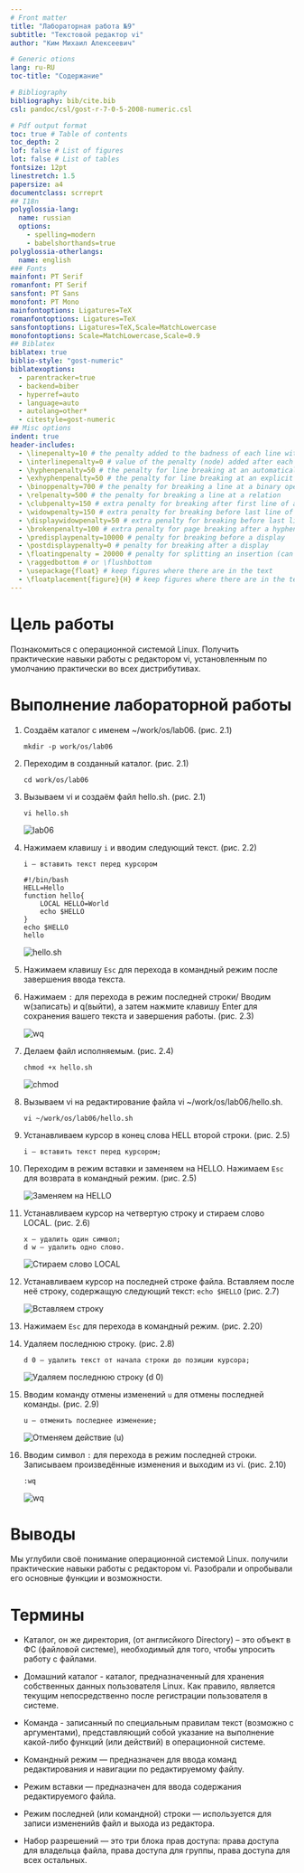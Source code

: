 ```yaml
---
# Front matter
title: "Лабораторная работа №9"
subtitle: "Текстовой редактор vi"
author: "Ким Михаил Алексеевич"

# Generic otions
lang: ru-RU
toc-title: "Содержание"

# Bibliography
bibliography: bib/cite.bib
csl: pandoc/csl/gost-r-7-0-5-2008-numeric.csl

# Pdf output format
toc: true # Table of contents
toc_depth: 2
lof: false # List of figures
lot: false # List of tables
fontsize: 12pt
linestretch: 1.5
papersize: a4
documentclass: scrreprt
## I18n
polyglossia-lang:
  name: russian
  options:
	- spelling=modern
	- babelshorthands=true
polyglossia-otherlangs:
  name: english
### Fonts
mainfont: PT Serif
romanfont: PT Serif
sansfont: PT Sans
monofont: PT Mono
mainfontoptions: Ligatures=TeX
romanfontoptions: Ligatures=TeX
sansfontoptions: Ligatures=TeX,Scale=MatchLowercase
monofontoptions: Scale=MatchLowercase,Scale=0.9
## Biblatex
biblatex: true
biblio-style: "gost-numeric"
biblatexoptions:
  - parentracker=true
  - backend=biber
  - hyperref=auto
  - language=auto
  - autolang=other*
  - citestyle=gost-numeric
## Misc options
indent: true
header-includes:
  - \linepenalty=10 # the penalty added to the badness of each line within a paragraph (no associated penalty node) Increasing the value makes tex try to have fewer lines in the paragraph.
  - \interlinepenalty=0 # value of the penalty (node) added after each line of a paragraph.
  - \hyphenpenalty=50 # the penalty for line breaking at an automatically inserted hyphen
  - \exhyphenpenalty=50 # the penalty for line breaking at an explicit hyphen
  - \binoppenalty=700 # the penalty for breaking a line at a binary operator
  - \relpenalty=500 # the penalty for breaking a line at a relation
  - \clubpenalty=150 # extra penalty for breaking after first line of a paragraph
  - \widowpenalty=150 # extra penalty for breaking before last line of a paragraph
  - \displaywidowpenalty=50 # extra penalty for breaking before last line before a display math
  - \brokenpenalty=100 # extra penalty for page breaking after a hyphenated line
  - \predisplaypenalty=10000 # penalty for breaking before a display
  - \postdisplaypenalty=0 # penalty for breaking after a display
  - \floatingpenalty = 20000 # penalty for splitting an insertion (can only be split footnote in standard LaTeX)
  - \raggedbottom # or \flushbottom
  - \usepackage{float} # keep figures where there are in the text
  - \floatplacement{figure}{H} # keep figures where there are in the text
---
```


# Цель работы

Познакомиться с операционной системой Linux. Получить практические навыки работы с редактором vi, установленным по умолчанию практически во всех дистрибутивах.

# Выполнение лабораторной работы

1. Создаём каталог с именем ~/work/os/lab06. (рис. 2.1)

    ```
    mkdir -p work/os/lab06
    ```

2. Переходим в созданный каталог. (рис. 2.1)

    ```
    cd work/os/lab06
    ```

3. Вызываем vi и создаём файл hello.sh. (рис. 2.1)

    ```
    vi hello.sh 
    ```

    ![lab06](image/Screenshot_1.png)

4. Нажимаем клавишу ```i``` и вводим следующий текст. (рис. 2.2)

    ```
    i — вставить текст перед курсором
    ```
    ```
    #!/bin/bash
    HELL=Hello
    function hello{
        LOCAL HELLO=World
        echo $HELLO
    }
    echo $HELLO
    hello
    ```

    ![hello.sh](image/Screenshot_2.png)

5. Нажимаем клавишу ```Esc``` для перехода в командный режим после завершения ввода текста.

6. Нажимаем ```:``` для перехода в режим последней строки/ Вводим w(записать) и q(выйти), а затем нажмите клавишу Enter для сохранения вашего текста и завершения работы. (рис. 2.3)

   ![wq](image/Screenshot_3.png)

7. Делаем файл исполняемым. (рис. 2.4)

    ```
    chmod +x hello.sh 
    ```

    ![chmod](image/Screenshot_4.png)

8. Вызываем vi на редактирование файла vi ~/work/os/lab06/hello.sh.

    ```
    vi ~/work/os/lab06/hello.sh
    ```

9. Устанавливаем курсор в конец слова HELL второй строки. (рис. 2.5)

    ```
    i — вставить текст перед курсором;
    ```

10. Переходим в режим вставки и заменяем на HELLO. Нажимаем ```Esc``` для возврата в командный режим. (рис. 2.5)

    ![Заменяем на HELLO](image/Screenshot_5.png)

11. Устанавливаем курсор на четвертую строку и стираем слово LOCAL. (рис. 2.6)

    ```
    x — удалить один символ;
    d w — удалить одно слово.
    ```

    ![Cтираем слово LOCAL](image/Screenshot_6.png)

12. Устанавливаем курсор на последней строке файла. Вставляем после неё строку, содержащую следующий текст: ```echo $HELLO``` (рис. 2.7)

    ![Вставляем строку](image/Screenshot_7.png)

13. Нажимаем ```Esc``` для перехода в командный режим. (рис. 2.20)

14. Удаляем последнюю строку. (рис. 2.8)

    ```
    d 0 — удалить текст от начала строки до позиции курсора;
    ```

    ![Удаляем последнюю строку (d 0)](image/Screenshot_8.png)

15. Вводим команду отмены изменений ```u``` для отмены последней команды.  (рис. 2.9)

    ```
    u — отменить последнее изменение;
    ```

    ![Отменяем действие (u)](image/Screenshot_9.png)

16. Вводим символ ```:``` для перехода в режим последней строки. Записываем произведённые изменения и выходим из vi. (рис. 2.10)

    ```
    :wq
    ```

    ![wq](image/Screenshot_10.png)


# Выводы

Мы углубили своё понимание операционной системой Linux. получили практические навыки работы с редактором vi. Разобрали и опробывали его основные функции и возможности.

# Термины

* Каталог, он же директория, (от англисйкого Directory) – это объект в ФС (файловой системе), необходимый для того, чтобы упросить работу с файлами.

* Домашний каталог - каталог, предназначенный для хранения собственных данных пользователя Linux. Как правило, является текущим непосредственно после регистрации пользователя в системе.

* Команда - записанный по специальным правилам текст (возможно с аргументами), представляющий собой указание на выполнение какой-либо функций (или действий) в операционной системе.

* Командный режим — предназначен для ввода команд редактирования и навигации по редактируемому файлу.

* Режим вставки — предназначен для ввода содержания редактируемого файла.

* Режим последней (или командной) строки — используется для записи измененийв файл и выхода из редактора.

* Набор разрешений — это три блока прав доступа: права доступа для владельца файла, права доступа для группы, права доступа для всех остальных.